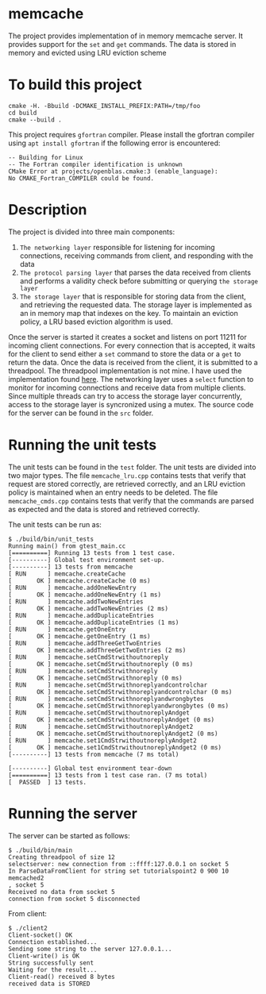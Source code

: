 # memcache
The project provides implementation of in memory memcache server. It provides support for the `set` and `get` commands. The data is stored in memory and evicted using LRU eviction scheme

# To build this project
```
cmake -H. -Bbuild -DCMAKE_INSTALL_PREFIX:PATH=/tmp/foo
cd build
cmake --build .
```

This project requires `gfortran` compiler. Please install the gfortran compiler using `apt install gfortran` if the following error is encountered:
```
-- Building for Linux
-- The Fortran compiler identification is unknown
CMake Error at projects/openblas.cmake:3 (enable_language):
No CMAKE_Fortran_COMPILER could be found.
```

# Description
The project is divided into three main components: 
1. `The networking layer` responsible for listening for incoming connections, receiving commands from client, and responding with the data
2. `The protocol parsing layer` that parses the data received from clients and performs a validity check before submitting or querying `the storage layer`
3. `The storage layer` that is responsible for storing data from the client, and retrieving the requested data. The storage layer is implemented as an in memory map that indexes on the key. To maintain an eviction policy, a LRU based eviction algorithm is used.


Once the server is started it creates a socket and listens on port 11211 for incoming client connections. For every connection that is accepted, it waits for the client to send either a `set` command to store the data or a `get` to return the data. Once the data is received from the client, it is submitted to a threadpool. The threadpool implementation is not mine. I have used the implementation found [here](https://github.com/mtrebi/thread-pool). The networking layer uses a `select` function to monitor for incoming connections and receive data from multiple clients. Since multiple threads can try to access the storage layer concurrently, access to the storage layer is syncronized using a mutex. The source code for the server can be found in the `src` folder.

# Running the unit tests
The unit tests can be found in the `test` folder. The unit tests are divided into two major types. The file `memcache_lru.cpp` contains tests that verify that request are stored correctly, are retrieved correctly, and an LRU eviction policy is maintained when an entry needs to be deleted. The file `memcache_cmds.cpp` contains tests that verify that the commands are parsed as expected and the data is stored and retrieved correctly. 

The unit tests can be run as:
```
$ ./build/bin/unit_tests
Running main() from gtest_main.cc
[==========] Running 13 tests from 1 test case.
[----------] Global test environment set-up.
[----------] 13 tests from memcache
[ RUN      ] memcache.createCache
[       OK ] memcache.createCache (0 ms)
[ RUN      ] memcache.addOneNewEntry
[       OK ] memcache.addOneNewEntry (1 ms)
[ RUN      ] memcache.addTwoNewEntries
[       OK ] memcache.addTwoNewEntries (2 ms)
[ RUN      ] memcache.addDuplicateEntries
[       OK ] memcache.addDuplicateEntries (1 ms)
[ RUN      ] memcache.getOneEntry
[       OK ] memcache.getOneEntry (1 ms)
[ RUN      ] memcache.addThreeGetTwoEntries
[       OK ] memcache.addThreeGetTwoEntries (2 ms)
[ RUN      ] memcache.setCmdStrwithoutnoreply
[       OK ] memcache.setCmdStrwithoutnoreply (0 ms)
[ RUN      ] memcache.setCmdStrwithnoreply
[       OK ] memcache.setCmdStrwithnoreply (0 ms)
[ RUN      ] memcache.setCmdStrwithnoreplyandcontrolchar
[       OK ] memcache.setCmdStrwithnoreplyandcontrolchar (0 ms)
[ RUN      ] memcache.setCmdStrwithnoreplyandwrongbytes
[       OK ] memcache.setCmdStrwithnoreplyandwrongbytes (0 ms)
[ RUN      ] memcache.setCmdStrwithoutnoreplyAndget
[       OK ] memcache.setCmdStrwithoutnoreplyAndget (0 ms)
[ RUN      ] memcache.setCmdStrwithoutnoreplyAndget2
[       OK ] memcache.setCmdStrwithoutnoreplyAndget2 (0 ms)
[ RUN      ] memcache.set1CmdStrwithoutnoreplyAndget2
[       OK ] memcache.set1CmdStrwithoutnoreplyAndget2 (0 ms)
[----------] 13 tests from memcache (7 ms total)

[----------] Global test environment tear-down
[==========] 13 tests from 1 test case ran. (7 ms total)
[  PASSED  ] 13 tests.
```

# Running the server
The server can be started as follows:
```
$ ./build/bin/main 
Creating threadpool of size 12
selectserver: new connection from ::ffff:127.0.0.1 on socket 5
In ParseDataFromClient for string set tutorialspoint2 0 900 10
memcached2
, socket 5
Received no data from socket 5
connection from socket 5 disconnected
```

From client:
```
$ ./client2
Client-socket() OK
Connection established...
Sending some string to the server 127.0.0.1...
Client-write() is OK
String successfully sent
Waiting for the result...
Client-read() received 8 bytes
received data is STORED
```
